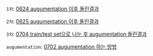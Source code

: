 
`1차`: [0624 augumentation 이후 돌린결과](https://github.com/choco9966/Alzheimer-Lab/blob/master/%EC%96%91%EA%B2%BD%EC%84%B1_%EC%8B%A4%ED%97%98%EA%B2%B0%EA%B3%BC/1%EC%B0%A8/readme.txt)

`2차`: [0625 augumentation 이후 돌린결과](https://github.com/choco9966/Alzheimer-Lab/blob/master/%EC%96%91%EA%B2%BD%EC%84%B1_%EC%8B%A4%ED%97%98%EA%B2%B0%EA%B3%BC/2%EC%B0%A8/readme.txt)

`3차`: [0704 train/test set으로 나눈 후 augumentation 돌린결과](https://github.com/choco9966/Alzheimer-Lab/blob/master/%EC%96%91%EA%B2%BD%EC%84%B1_%EC%8B%A4%ED%97%98%EA%B2%B0%EA%B3%BC/3%EC%B0%A8/readme.txt)

`augumentation`: [0702 augumentation 하는 방법](https://github.com/choco9966/Alzheimer-Lab/blob/master/%EC%96%91%EA%B2%BD%EC%84%B1_%EC%8B%A4%ED%97%98%EA%B2%B0%EA%B3%BC/augmentation/readme.txt)

